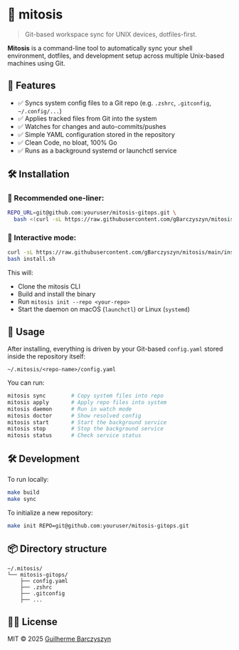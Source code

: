 # 🧬 mitosis

> Git-based workspace sync for UNIX devices, dotfiles-first.

**Mitosis** is a command-line tool to automatically sync your shell environment, dotfiles, and development setup across multiple Unix-based machines using Git.

## 🚀 Features

- ✅ Syncs system config files to a Git repo (e.g. `.zshrc`, `.gitconfig`, `~/.config/...`)
- ✅ Applies tracked files from Git into the system
- ✅ Watches for changes and auto-commits/pushes
- ✅ Simple YAML configuration stored in the repository
- ✅ Clean Code, no bloat, 100% Go
- ✅ Runs as a background systemd or launchctl service

## 🛠 Installation

### 🔹 Recommended one-liner:

```bash
REPO_URL=git@github.com:youruser/mitosis-gitops.git \
  bash <(curl -sL https://raw.githubusercontent.com/gBarczyszyn/mitosis/main/install.sh)
```

### 🔹 Interactive mode:

```bash
curl -sL https://raw.githubusercontent.com/gBarczyszyn/mitosis/main/install.sh -o install.sh
bash install.sh
```

This will:
- Clone the mitosis CLI
- Build and install the binary
- Run `mitosis init --repo <your-repo>`
- Start the daemon on macOS (`launchctl`) or Linux (`systemd`)

## 🧬 Usage

After installing, everything is driven by your Git-based `config.yaml` stored inside the repository itself:

```
~/.mitosis/<repo-name>/config.yaml
```

You can run:

```bash
mitosis sync        # Copy system files into repo
mitosis apply       # Apply repo files into system
mitosis daemon      # Run in watch mode
mitosis doctor      # Show resolved config
mitosis start       # Start the background service
mitosis stop        # Stop the background service
mitosis status      # Check service status
```

## 🛠 Development

To run locally:

```bash
make build
make sync
```

To initialize a new repository:

```bash
make init REPO=git@github.com:youruser/mitosis-gitops.git
```

## 📦 Directory structure

```
~/.mitosis/
└── mitosis-gitops/
    ├── config.yaml
    ├── .zshrc
    ├── .gitconfig
    ├── ...
```

## 🧑‍💻 License

MIT © 2025 [Guilherme Barczyszyn](https://github.com/gBarczyszyn)
